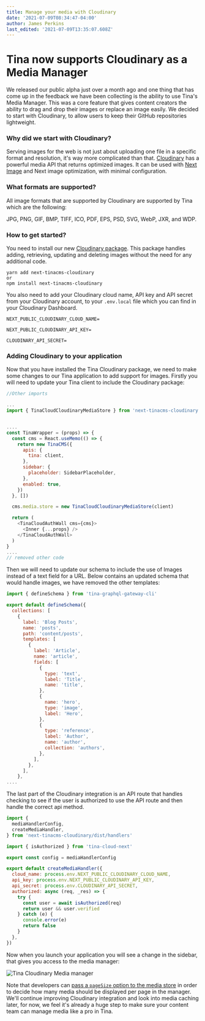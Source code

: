```yaml
---
title: Manage your media with Cloudinary
date: '2021-07-09T08:34:47-04:00'
author: James Perkins
last_edited: '2021-07-09T13:35:07.608Z'
---
```

# Tina now supports Cloudinary as a Media Manager

We released our public alpha just over a month ago and one thing that has come up in the feedback we have been collecting is the ability to use Tina's Media Manager. This was a core feature that gives content creators the ability to drag and drop their images or replace an image easily. We decided to start with Cloudinary, to allow users to keep their GitHub repositories lightweight.

### Why did we start with Cloudinary?

Serving images for the web is not just about uploading one file in a specific format and resolution, it's way more complicated than that.
[Cloudinary](https://cloudinary.com/) has a powerful media API that returns optimized images. It can be used with [Next Image](https://nextjs.org/docs/api-reference/next/image) and Next image optimization, with minimal configuration.

### What formats are supported?

All image formats that are supported by Cloudinary are supported by Tina which are the following:

JPG, PNG, GIF, BMP, TIFF, ICO, PDF, EPS, PSD, SVG, WebP, JXR, and WDP.

### How to get started?

You need to install our new [Cloudinary package](https://www.npmjs.com/package/next-tinacms-cloudinary). This package handles adding, retrieving, updating and deleting images without the need for any additional code.

```other
yarn add next-tinacms-cloudinary
or
npm install next-tinacms-cloudinary
```

You also need to add your Cloudinary cloud name, API key and API secret from your Cloudinary account, to your `.env.local` file  which you can find in your Cloudinary Dashboard.

```other
NEXT_PUBLIC_CLOUDINARY_CLOUD_NAME=

NEXT_PUBLIC_CLOUDINARY_API_KEY=

CLOUDINARY_API_SECRET=
```

### Adding Cloudinary to your application

Now that you have installed the Tina Cloudinary package, we need to make some changes to our Tina application to add support for images. Firstly you will need to update your Tina client to include the Cloudinary package:

```js
//Other imports

...
import { TinaCloudCloudinaryMediaStore } from 'next-tinacms-cloudinary'


....
const TinaWrapper = (props) => {
  const cms = React.useMemo(() => {
    return new TinaCMS({
      apis: {
        tina: client,
      },
      sidebar: {
        placeholder: SidebarPlaceholder,
      },
      enabled: true,
    })
  }, [])

  cms.media.store = new TinaCloudCloudinaryMediaStore(client)

  return (
    <TinaCloudAuthWall cms={cms}>
      <Inner {...props} />
    </TinaCloudAuthWall>
  )
}
....
// removed other code
```

Then we will need to update our schema to include the use of Images instead of a text field for a URL. Below contains an updated schema that would handle images, we have removed the other templates:

```js
import { defineSchema } from 'tina-graphql-gateway-cli'

export default defineSchema({
  collections: [
    {
      label: 'Blog Posts',
      name: 'posts',
      path: 'content/posts',
      templates: [
        {
          label: 'Article',
          name: 'article',
          fields: [
            {
              type: 'text',
              label: 'Title',
              name: 'title',
            },
            {
              name: 'hero',
              type: 'image',
              label: 'Hero',
            },
            {
              type: 'reference',
              label: 'Author',
              name: 'author',
              collection: 'authors',
            },
          ],
        },
      ],
    },
....
```

The last part of the Cloudinary integration is an API route that handles checking to see if the user is authorized to use the API route and then handle the correct api method.

```js
import {
  mediaHandlerConfig,
  createMediaHandler,
} from 'next-tinacms-cloudinary/dist/handlers'

import { isAuthorized } from 'tina-cloud-next'

export const config = mediaHandlerConfig

export default createMediaHandler({
  cloud_name: process.env.NEXT_PUBLIC_CLOUDINARY_CLOUD_NAME,
  api_key: process.env.NEXT_PUBLIC_CLOUDINARY_API_KEY,
  api_secret: process.env.CLOUDINARY_API_SECRET,
  authorized: async (req, _res) => {
    try {
      const user = await isAuthorized(req)
      return user && user.verified
    } catch (e) {
      console.error(e)
      return false
    }
  },
})
```

Now when you launch your application you will see a change in the sidebar, that gives you access to the media manager:

![Tina Cloudinary Media manager](https://res.cloudinary.com/dub20ptvt/image/upload/v1625834243/Tina/AnimatedImage_z7kaub.gif)

Note that developers can [pass a `pageSize` option to the media store](https://github.com/tinacms/tina-graphql-gateway/blob/main/packages/next-tinacms-cloudinary/README.md) in order to decide how many media should be displayed per page in the manager. We'll continue improving Cloudinary integration and look into media caching later, for now, we feel it's already a huge step to make sure your content team can manage media like a pro in Tina.
